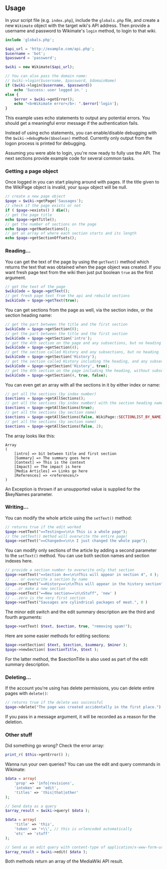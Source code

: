 ## Usage

In your script file (e.g. `index.php`), include the `globals.php` file,
and create a new `Wikimate` object with the target wiki's API address.
Then provide a username and password to Wikimate's `login` method,
to login to that wiki.

```php
include 'globals.php';

$api_url = 'http://example.com/api.php';
$username = 'bot';
$password = 'password';

$wiki = new Wikimate($api_url);

// You can also pass the domain name:
// $wiki->login($username, $password, $domainName)
if ($wiki->login($username, $password))
	echo 'Success: user logged in.' ;
else {
	$error = $wiki->getError();
	echo "<b>Wikimate error</b>: ".$error['login'];
}
```

This example uses echo statements to output any potential errors.
You should get a meaningful error message if the authentication fails.

Instead of using echo statements, you can enable/disable debugging
with the `$wiki->debugMode($boolean)` method.
Currently only output from the logon process is printed for debugging.

Assuming you were able to login, you're now ready to fully use the API.
The next sections provide example code for several common tasks.


### Getting a page object

Once logged in you can start playing around with pages.
If the title given to the WikiPage object is invalid, your `$page` object will be null.

```php
// create a new page object
$page = $wiki->getPage('Sausages');
// check if the page exists or not
if ( $page->exists() ) die();
// get the page title
echo $page->getTitle();
// get the number of sections on the page
echo $page->getNumSections();
// get an array of where each section starts and its length
echo $page->getSectionOffsets();
```

### Reading...

You can get the text of the page by using the `getText()` method
which returns the text that was obtained when the page object was created.
If you want fresh page text from the wiki
then just put boolean `true` as the first argument.

```php
// get the text of the page
$wikiCode = $page->getText();
// get fresh page text from the api and rebuild sections
$wikiCode = $page->getText(true);
```

You can get sections from the page as well, via the section index, or the section heading name:

```php
// get the part between the title and the first section
$wikiCode = $page->getSection(0);
// get the part between the title and the first section
$wikiCode = $page->getSection('intro');
// get the 4th section on the page and any subsections, but no heading
$wikiCode = $page->getSection(4);
// get the section called History and any subsections, but no heading
$wikiCode = $page->getSection('History');
// get the section called History including the heading, and any subsections
$wikiCode = $page->getSection('History', true);
// get the 4th section on the page including the heading, without subsections
$wikiCode = $page->getSection(4, true, false);
```

You can even get an array with all the sections in it by either index or name:

```php
// get all the sections (by index number)
$sections = $page->getAllSections();
// get all the sections (by index number) with the section heading names
$sections = $page->getAllSections(true);
// get all the sections (by section name)
$sections = $page->getAllSections(false, WikiPage::SECTIONLIST_BY_NAME);
// get all the sections (by section name)
$sections = $page->getAllSections(false, 2);
```

The array looks like this:

```
Array
(
	[intro] => bit between title and first section
	[Summary] => The summary goes here
	[Context] => This is the context
	[Impact] => The impact is here
	[Media Articles] => Links go here
	[References] => <references/>
)
```

An Exception is thrown if an unsupported value is supplied for the $keyNames parameter.

### Writing...

You can modify the whole article using the `setText()` method:

```php
// returns true if the edit worked
$page->setText("==Testing==\n\n This is a whole page");
// the setText() method will overwrite the entire page!
$page->setText("==Changed==\n\n I just changed the whole page");
```

You can modify only sections of the article
by adding a second parameter to the `setText()` method.
You can use both section names and section indexes here.

```php
// provide a section number to overwrite only that section
$page->setText("==Section 4==\n\nThis will appear in section 4", 4 );
// ... or overwrite a section by name
$page->setText("==History==\n\nThis will appear in the history section", 'History' );
// ...or make a new section
$page->setText("==New section==\n\nStuff", 'new' )
// ...zero is the very first section
$page->setText("Sausages are cylindrical packages of meat.", 0 )
```

The minor edit switch and the edit summary description are the third and fourth arguments:

```php
$page->setText( $text, $section, true, "removing spam!");
```

Here are some easier methods for editing sections:

```php
$page->setSection( $text, $section, $summary, $minor );
$page->newSection( $sectionTitle, $text );
```

For the latter method, the $sectionTitle is also used as part of the edit summary description.

### Deleting...

If the account you're using has delete permissions,
you can delete entire pages with `delete()`:

```php
// returns true if the delete was successful
$page->delete("The page was created accidentally in the first place.");
```

If you pass in a message argument, it will be recorded as a reason for the deletion.

### Other stuff

Did something go wrong?  Check the error array:

```php
print_r( $this->getError() );
```

Wanna run your own queries?
You can use the edit and query commands in Wikimate:

```php
$data = array(
	'prop' => 'info|revisions',
	'intoken' => 'edit',
	'titles' => 'this|that|other'
);

// Send data as a query
$array_result = $wiki->query( $data );

$data = array(
	'title' => 'this',
	'token' => '+\\', // this is urlencoded automatically
	'etc' => 'stuff'
);

// Send as an edit query with content-type of application/x-www-form-urlencoded
$array_result = $wiki->edit( $data );
```

Both methods return an array of the MediaWiki API result.
